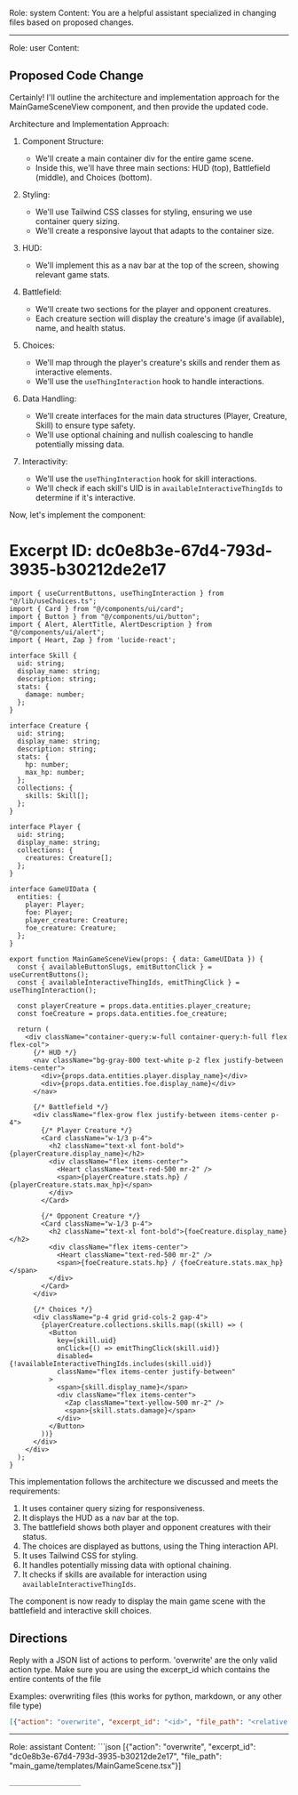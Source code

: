 Role: system
Content: You are a helpful assistant specialized in changing files based on proposed changes.
__________________
Role: user
Content: 
## Proposed Code Change
Certainly! I'll outline the architecture and implementation approach for the MainGameSceneView component, and then provide the updated code.

Architecture and Implementation Approach:

1. Component Structure:
   - We'll create a main container div for the entire game scene.
   - Inside this, we'll have three main sections: HUD (top), Battlefield (middle), and Choices (bottom).

2. Styling:
   - We'll use Tailwind CSS classes for styling, ensuring we use container query sizing.
   - We'll create a responsive layout that adapts to the container size.

3. HUD:
   - We'll implement this as a nav bar at the top of the screen, showing relevant game stats.

4. Battlefield:
   - We'll create two sections for the player and opponent creatures.
   - Each creature section will display the creature's image (if available), name, and health status.

5. Choices:
   - We'll map through the player's creature's skills and render them as interactive elements.
   - We'll use the `useThingInteraction` hook to handle interactions.

6. Data Handling:
   - We'll create interfaces for the main data structures (Player, Creature, Skill) to ensure type safety.
   - We'll use optional chaining and nullish coalescing to handle potentially missing data.

7. Interactivity:
   - We'll use the `useThingInteraction` hook for skill interactions.
   - We'll check if each skill's UID is in `availableInteractiveThingIds` to determine if it's interactive.

Now, let's implement the component:

# Excerpt ID: dc0e8b3e-67d4-793d-3935-b30212de2e17
```tsx main_game/templates/MainGameScene.tsx
import { useCurrentButtons, useThingInteraction } from "@/lib/useChoices.ts";
import { Card } from "@/components/ui/card";
import { Button } from "@/components/ui/button";
import { Alert, AlertTitle, AlertDescription } from "@/components/ui/alert";
import { Heart, Zap } from 'lucide-react';

interface Skill {
  uid: string;
  display_name: string;
  description: string;
  stats: {
    damage: number;
  };
}

interface Creature {
  uid: string;
  display_name: string;
  description: string;
  stats: {
    hp: number;
    max_hp: number;
  };
  collections: {
    skills: Skill[];
  };
}

interface Player {
  uid: string;
  display_name: string;
  collections: {
    creatures: Creature[];
  };
}

interface GameUIData {
  entities: {
    player: Player;
    foe: Player;
    player_creature: Creature;
    foe_creature: Creature;
  };
}

export function MainGameSceneView(props: { data: GameUIData }) {
  const { availableButtonSlugs, emitButtonClick } = useCurrentButtons();
  const { availableInteractiveThingIds, emitThingClick } = useThingInteraction();

  const playerCreature = props.data.entities.player_creature;
  const foeCreature = props.data.entities.foe_creature;

  return (
    <div className="container-query:w-full container-query:h-full flex flex-col">
      {/* HUD */}
      <nav className="bg-gray-800 text-white p-2 flex justify-between items-center">
        <div>{props.data.entities.player.display_name}</div>
        <div>{props.data.entities.foe.display_name}</div>
      </nav>

      {/* Battlefield */}
      <div className="flex-grow flex justify-between items-center p-4">
        {/* Player Creature */}
        <Card className="w-1/3 p-4">
          <h2 className="text-xl font-bold">{playerCreature.display_name}</h2>
          <div className="flex items-center">
            <Heart className="text-red-500 mr-2" />
            <span>{playerCreature.stats.hp} / {playerCreature.stats.max_hp}</span>
          </div>
        </Card>

        {/* Opponent Creature */}
        <Card className="w-1/3 p-4">
          <h2 className="text-xl font-bold">{foeCreature.display_name}</h2>
          <div className="flex items-center">
            <Heart className="text-red-500 mr-2" />
            <span>{foeCreature.stats.hp} / {foeCreature.stats.max_hp}</span>
          </div>
        </Card>
      </div>

      {/* Choices */}
      <div className="p-4 grid grid-cols-2 gap-4">
        {playerCreature.collections.skills.map((skill) => (
          <Button
            key={skill.uid}
            onClick={() => emitThingClick(skill.uid)}
            disabled={!availableInteractiveThingIds.includes(skill.uid)}
            className="flex items-center justify-between"
          >
            <span>{skill.display_name}</span>
            <div className="flex items-center">
              <Zap className="text-yellow-500 mr-2" />
              <span>{skill.stats.damage}</span>
            </div>
          </Button>
        ))}
      </div>
    </div>
  );
}
```

This implementation follows the architecture we discussed and meets the requirements:

1. It uses container query sizing for responsiveness.
2. It displays the HUD as a nav bar at the top.
3. The battlefield shows both player and opponent creatures with their status.
4. The choices are displayed as buttons, using the Thing interaction API.
5. It uses Tailwind CSS for styling.
6. It handles potentially missing data with optional chaining.
7. It checks if skills are available for interaction using `availableInteractiveThingIds`.

The component is now ready to display the main game scene with the battlefield and interactive skill choices.

## Directions
Reply with a JSON list of actions to perform. 'overwrite' are the only valid action type. 
Make sure you are using the excerpt_id which contains the entire contents of the file

Examples:
overwriting files (this works for python, markdown, or any other file type)
```json output_example1
[{"action": "overwrite", "excerpt_id": "<id>", "file_path": "<relative file path>"}]
```

__________________
Role: assistant
Content: ```json
[{"action": "overwrite", "excerpt_id": "dc0e8b3e-67d4-793d-3935-b30212de2e17", "file_path": "main_game/templates/MainGameScene.tsx"}]
```
__________________
